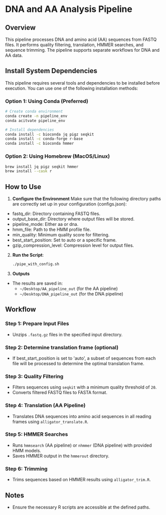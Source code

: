 # DNA and AA Analysis Pipeline

## Overview
This pipeline processes DNA and amino acid (AA) sequences from FASTQ files. It performs quality filtering, translation, HMMER searches, and sequence trimming. The pipeline supports separate workflows for DNA and AA data.

## Install System Dependencies
This pipeline requires several tools and dependencies to be installed before execution. You can use one of the following installation methods: 

### Option 1: Using Conda (Preferred)
```bash
# Create conda environment
conda create -n pipeline_env
conda acitvate pipeline_env

# Install dependencies 
conda install -c bioconda jq pigz seqkit  
conda install -c conda-forge r-base
conda install -c bioconda hmmer
```

### Option 2: Using Homebrew (MacOS/Linux)
```bash
brew install jq pigz seqkit hmmer
brew install --cask r
```

## How to Use

1. **Configure the Environment**
Make sure that the following directory paths are correctly set up in your configuration (configs.json):

- fastq_dir: Directory containing FASTQ files.
- output_base_dir: Directory where output files will be stored.
- pipeline_mode: Either aa or dna.
- hmm_file: Path to the HMM profile file.
- min_quality: Minimum quality score for filtering.
- best_start_position: Set to auto or a specific frame.
- gzip_compression_level: Compression level for output files.

2. **Run the Script**:
   ```bash
   ./pipe_with_config.sh

3. **Outputs**
- The results are saved in:
  - `~/Desktop/AA_pipeline_out` (for the AA pipeline)
  - `~/Desktop/DNA_pipeline_out` (for the DNA pipeline)

## Workflow

### Step 1: Prepare Input Files
- Unzips `.fastq.gz` files in the specified input directory.

### Step 2: Determine translation frame (optional)
- If best_start_position is set to 'auto', a subset of sequences from each file will be processed to determine the optimal translation frame. 

### Step 3: Quality Filtering
- Filters sequences using `seqkit` with a minimum quality threshold of `20`.
- Converts filtered FASTQ files to FASTA format.

### Step 4: Translation (AA Pipeline)
- Translates DNA sequences into amino acid sequences in all reading frames using `alligator_translate.R`.

### Step 5: HMMER Searches
- Runs `hmmsearch` (AA pipeline) or `nhmmer` (DNA pipeline) with provided HMM models.
- Saves HMMER output in the `hmmerout` directory.

### Step 6: Trimming
- Trims sequences based on HMMER results using `alligator_trim.R`.

## Notes
- Ensure the necessary R scripts are accessible at the defined paths.

